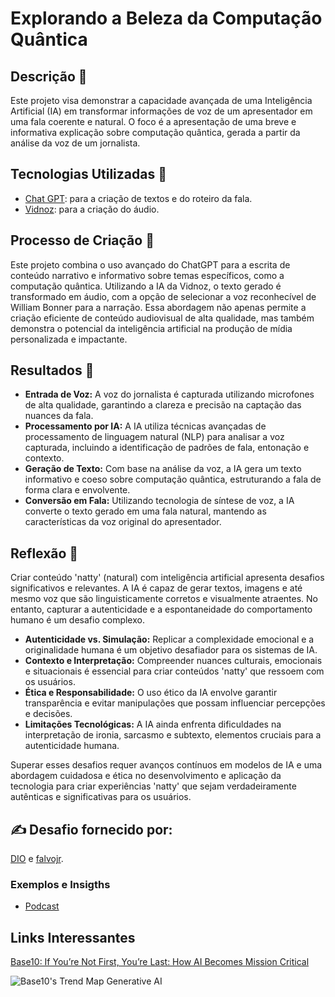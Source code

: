 # Explorando a Beleza da Computação Quântica

## Descrição 📒
Este projeto visa demonstrar a capacidade avançada de uma Inteligência Artificial (IA) em transformar informações de voz de um apresentador em uma fala coerente e natural. O foco é a apresentação de uma breve e informativa explicação sobre computação quântica, gerada a partir da análise da voz de um jornalista.

## Tecnologias Utilizadas 🤖
- [Chat GPT](https://chatgpt.com): para a criação de textos e do roteiro da fala.
- [Vidnoz](https://aiapp-pt.vidnoz.com/): para a criação do áudio.

## Processo de Criação 🧐
Este projeto combina o uso avançado do ChatGPT para a escrita de conteúdo narrativo e informativo sobre temas específicos, como a computação quântica. Utilizando a IA da Vidnoz, o texto gerado é transformado em áudio, com a opção de selecionar a voz reconhecível de William Bonner para a narração. Essa abordagem não apenas permite a criação eficiente de conteúdo audiovisual de alta qualidade, mas também demonstra o potencial da inteligência artificial na produção de mídia personalizada e impactante.

## Resultados 🚀
- **Entrada de Voz:** A voz do jornalista é capturada utilizando microfones de alta qualidade, garantindo a clareza e precisão na captação das nuances da fala.
- **Processamento por IA:** A IA utiliza técnicas avançadas de processamento de linguagem natural (NLP) para analisar a voz capturada, incluindo a identificação de padrões de fala, entonação e contexto.
- **Geração de Texto:** Com base na análise da voz, a IA gera um texto informativo e coeso sobre computação quântica, estruturando a fala de forma clara e envolvente.
- **Conversão em Fala:** Utilizando tecnologia de síntese de voz, a IA converte o texto gerado em uma fala natural, mantendo as características da voz original do apresentador.

## Reflexão 💭
Criar conteúdo 'natty' (natural) com inteligência artificial apresenta desafios significativos e relevantes. A IA é capaz de gerar textos, imagens e até mesmo voz que são linguisticamente corretos e visualmente atraentes. No entanto, capturar a autenticidade e a espontaneidade do comportamento humano é um desafio complexo.

- **Autenticidade vs. Simulação:** Replicar a complexidade emocional e a originalidade humana é um objetivo desafiador para os sistemas de IA.
- **Contexto e Interpretação:** Compreender nuances culturais, emocionais e situacionais é essencial para criar conteúdos 'natty' que ressoem com os usuários.
- **Ética e Responsabilidade:** O uso ético da IA envolve garantir transparência e evitar manipulações que possam influenciar percepções e decisões.
- **Limitações Tecnológicas:** A IA ainda enfrenta dificuldades na interpretação de ironia, sarcasmo e subtexto, elementos cruciais para a autenticidade humana.

Superar esses desafios requer avanços contínuos em modelos de IA e uma abordagem cuidadosa e ética no desenvolvimento e aplicação da tecnologia para criar experiências 'natty' que sejam verdadeiramente autênticas e significativas para os usuários.

## ✍ Desafio fornecido por:
[DIO](https://www.linkedin.com/school/dio-makethechange) e [falvojr](https://www.linkedin.com/in/falvojr).

### Exemplos e Insigths

- [Podcast](/arquivos/William_Bonner's_Voice.mp3)

## Links Interessantes

[Base10: If You’re Not First, You’re Last: How AI Becomes Mission Critical](https://base10.vc/post/generative-ai-mission-critical/)

![Base10's Trend Map Generative AI](https://github.com/digitalinnovationone/lab-natty-or-not/assets/730492/f4df26e8-f8f7-4419-8252-c69d73ea930c)
